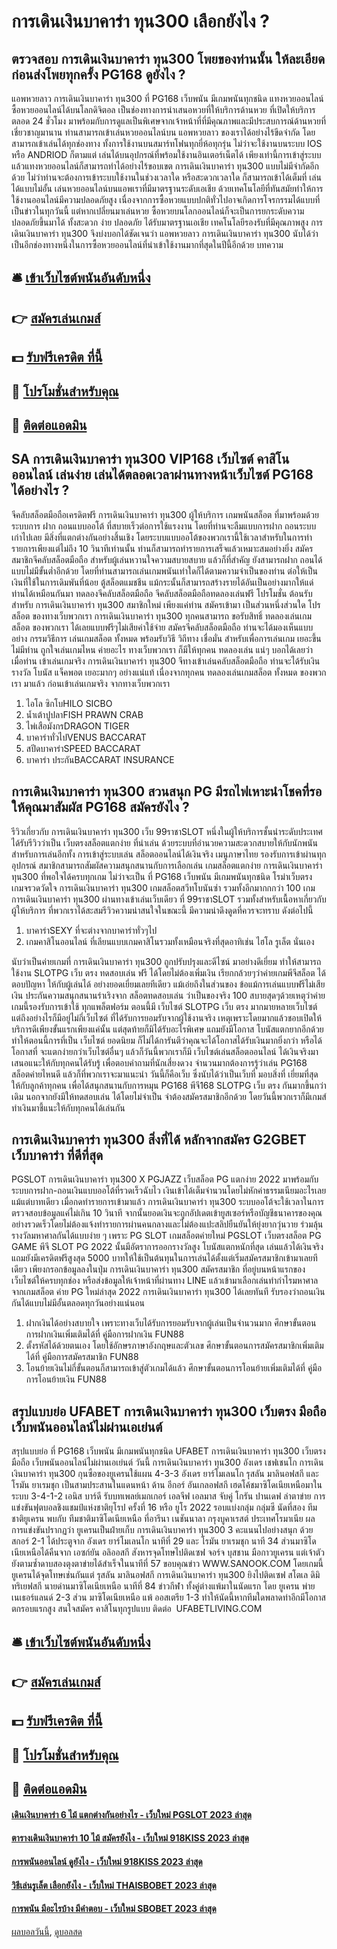 # การเดินเงินบาคาร่า ทุน300 เลือกยังไง ?
## ตรวจสอบ การเดินเงินบาคาร่า ทุน300 โพยของท่านนั้น ให้ละเอียดก่อนส่งโพยทุกครั้ง PG168 ดูยังไง ?
แอพหวยลาว การเดินเงินบาคาร่า ทุน300 ที่ PG168 เว็บพนัน มีเกมพนันทุกชนิด แทงหวยออนไลน์ ซื้อหวยออนไลน์ได้บนโลกดิจิตอล เป็นช่องทางการนำเสนอหวยที่ให้บริการด้านหวย ที่เปิดให้บริการตลอด 24 ชั่วโมง มาพร้อมกับการดูแลเป็นพิเศษจากเจ้าหน้าที่ที่มีคุณภาพและมีประสบการณ์ด้านหวยที่เชี่ยวชาญมานาน ท่านสามารถเข้าเล่นหวยออนไลน์บน แอพหวยลาว ของเราได้อย่างไร้ขีดจำกัด โดยสามารถเข้าเล่นได้ทุกช่องทาง ทั้งการใช้งานบนสมาร์ทโฟนทุกยี่ห้อทุกรุ่น ไม่ว่าจะใช้งานบนระบบ IOS หรือ ANDRIOD ก็ตามแต่ เล่นได้บนอุปกรณ์ที่พร้อมใช้งานอินเตอร์เน็ตได้ เพียงเท่านี้การเข้าสู่ระบบ แล้วแทงหวยออนไลน์ก็สามารถทำได้อย่างไร้ขอบเขต การเดินเงินบาคาร่า ทุน300 แบบไม่มีจำกัดอีกด้วย ไม่ว่าท่านจะต้องการเข้าระบบใช้งานในช่วงเวลาใด หรือสะดวกเวลาใด ก็สามารถเข้าได้เต็มที่ เล่นได้แบบไม่อั้น เล่นหวยออนไลน์บนแอพเราที่มีมาตรฐานระดับเอเชีย ด้วยเทคโนโลยีที่ทันสมัยทำให้การใช้งานออนไลน์มีความปลอดภัยสูง เนื่องจากการซื้อหวยแบบปกติทั่วไปอาจเกิดการโจรกรรมได้แบบที่เป็นข่าวในทุกวันนี้ แต่หากเปลี่ยนมาเล่นหวย ซื้อหวยบนโลกออนไลน์ก็จะเป็นการยกระดับความปลอดภัยขึ้นมาได้ ทั้งสะดวก ง่าย ปลอดภัย ได้รับมาตรฐานเอเชีย เทคโนโลยีรองรับที่มีคุณภาพสูง การเดินเงินบาคาร่า ทุน300 จึงบ่งบอกได้ชัดเจนว่า แอพหวยลาว การเดินเงินบาคาร่า ทุน300 นับได้ว่าเป็นอีกช่องทางหนึ่งในการซื้อหวยออนไลน์ที่น่าเข้าใช้งานมากที่สุดในปีนี้อีกด้วย
บทความ

## 🛎 [เข้าเว็บไซต์พนันอันดับหนึ่ง](https://bit.ly/3SdLNi2)
## 👉 [สมัครเล่นเกมส์](https://bit.ly/3SdLNi2)
## 💵 [รับฟรีเครดิต ที่นี้](https://bit.ly/3dyRKHj)
## 👑 [โปรโมชั่นสำหรับคุณ](https://bit.ly/3dyRKHj)
## 📱 [ติดต่อแอดมิน](https://bit.ly/3dyRKHj)

## SA การเดินเงินบาคาร่า ทุน300 VIP168 เว็บไซต์ คาสิโน ออนไลน์ เล่นง่าย เล่นได้ตลอดเวลาผ่านทางหน้าเว็บไซต์ PG168 ได้อย่างไร ?
จีคลับสล็อตมือถือเครดิตฟรี การเดินเงินบาคาร่า ทุน300 ผู้ให้บริการ เกมพนันสล็อต ที่มาพร้อมด้วยระบบการ ฝาก ถอนแบบออโต้ ที่สบายเร็วต่อการใช้แรงงาน โดยที่ท่านจะลืมแบบการฝาก ถอนระบบเก่าไปเลย มีสิ่งที่แตกต่างกันอย่างสิ้นเชิง โดยระบบแบบออโต้ของพวกเรานี้ใช้เวลาสำหรับในการทำรายการเพียงแต่ไม่ถึง 10 วินาทีเท่านนั้น ท่านก็สามารถทำรายการเสร็จแล้วเหมาะสมอย่างยิ่ง สมัครสมาชิกจีคลับสล็อตมือถือ สำหรับผู้เล่นหวานใจความสบายสบาย แล้วก็ที่สำคัญ ยังสามารถฝาก ถอนได้แบบไม่มีขั้นต่ำอีกด้วย โดยที่ท่านสามารถเล่นเกมพนันเท่าใดก็ได้ตามความจำเป็นของท่าน ต่อให้เป็นเงินที่ใช้ในการเดิมพันที่น้อย ตู้สล็อตแมชชีน แม้กระนั้นก็สามารถสร้างรายได้อันเป็นอย่างมากให้แด่ท่านได้เหมือนกันมา ทดลองจีคลับสล็อตมือถือ
จีคลับสล็อตมือถือทดลองเล่นฟรี โปรโมชั่น ต้อนรับสำหรับ การเดินเงินบาคาร่า ทุน300 สมาชิกใหม่ เพียงแค่ท่าน สมัครเข้ามา เป็นส่วนหนึ่งส่วนใด โปรสล็อต ของทางเว็บพวกเรา การเดินเงินบาคาร่า ทุน300 ทุกคนสามารถ ขอรับสิทธิ์ ทดลองเล่นเกมสล็อต ของพวกเรา ได้เลยแบบฟรีๆไม่เสียค่าใช้จ่าย สมัครจีคลับสล็อตมือถือ ท่านจะได้มองเห็นแบบอย่าง กรรมวิธีการ เล่นเกมสล็อต ทั้งหมด พร้อมรับวิธี วิถีทาง เชื่อมั่น สำหรับเพื่อการเล่นเกม เยอะขึ้น ไม่มีท่าน ถูกใจเล่นเกมไหน ค่ายอะไร ทางเว็บพวกเรา ก็มีให้ทุกคน ทดลองเล่น แน่ๆ บอกได้เลยว่า เมื่อท่าน เข้าเล่นเกมจริง การเดินเงินบาคาร่า ทุน300 จีทางเข้าเล่นคลับสล็อตมือถือ ท่านจะได้รับเงินรางวัล โบนัส แจ็คพอต เยอะมากๆ อย่างแน่แท้ เนื่องจากทุกคน ทดลองเล่นเกมสล็อต ทั้งหมด ของพวกเรา มาแล้ว ก่อนเข้าเล่นเกมจริง จากทางเว็บพวกเรา
1. ไอโล ซิกโบHILO SICBO
2. น้ำเต้าปูปลาFISH PRAWN CRAB
3. ไพ่เสือมังกรDRAGON TIGER
4. บาคาร่าทั่วไปVENUS BACCARAT
5. สปีดบาคาร่าSPEED BACCARAT
6. บาคาร่า ประกันBACCARAT INSURANCE

## การเดินเงินบาคาร่า ทุน300 สวนสนุก PG มีรถไฟเหาะนำโชคที่รอให้คุณมาสัมผัส PG168 สมัครยังไง ?
รีวิวเกี่ยวกับ การเดินเงินบาคาร่า ทุน300 เว็บ 99ราชาSLOT หนึ่งในผู้ให้บริการชั้นนำระดับประเทศ ได้รับรีวิวว่าเป็น เว็บตรงสล็อตแตกง่าย ที่น่าเล่น ด้วยระบบที่อำนวยความสะดวกสบายให้กับนักพนันสำหรับการเล่นอีกทั้ง การเข้าสู่ระบบเล่น สล็อตออนไลน์ได้เงินจริง เมนูภาษาไทย รองรับการเข้าผ่านทุกอุปกรณ์ สมาชิกสามารถสัมผัสความสนุกสนานกับการเลือกเล่น เกมสล็อตแตกง่าย การเดินเงินบาคาร่า ทุน300 ที่พอใจได้ครบทุกเกม ไม่ว่าจะเป็น ที่ PG168 เว็บพนัน มีเกมพนันทุกชนิด โรม่าเว็บตรง  เกมจรวดวัดใจ การเดินเงินบาคาร่า ทุน300 เกมสล็อตสวีทโบนันซ่า รวมทั้งอีกมากกกว่า 100 เกม การเดินเงินบาคาร่า ทุน300 ผ่านทางเข้าเล่นเว็บเดียว ที่ 99ราชาSLOT รวมทั้งสำหรับเนื้อหาเกี่ยวกับผู้ให้บริการ ที่พวกเราได้สะสมรีวิวความน่าสนใจในขณะนี้ มีความน่าดึงดูดที่ควรจะทราบ ดังต่อไปนี้
1. บาคาร่าSEXY ที่จะต่างจากบาคาร่าทั่วๆไป
2. เกมคาสิโนออนไลน์ ที่เลียนแบบเกมคาสิโนรวมทั้งเหมือนจริงที่สุดอาทิเช่น ไฮโล รูเล็ต นั่นเอง

นับว่าเป็นค่ายเกมที่ การเดินเงินบาคาร่า ทุน300 ถูกปรับปรุงและดีไซน์ มาอย่างดีเยี่ยม ทำให้สามารถใช้งาน SLOTPG เว็บ ตรง ทดสอบเล่น ฟรี ได้โดยไม่ต้องเพิ่มเงิน เรียกกล้วยๆว่าค่ายเกมพีจีสล็อต ได้ตอบปัญหา ให้กับผู้เล่นได้ อย่างยอดเยี่ยมเลยทีเดียว แม้เอ่ยถึงในส่วนของ ข้อแม้การเล่นแบบฟรีไม่เสียเงิน ประกันความสนุกสนานร่าเริงจาก สล็อตทดสอบเล่น ว่าเป็นของจริง 100 สบายสุดๆด้วยเหตุว่าค่ายเกมนี้รองรับการเข้าใช้ ทุกแพล็ตฟอร์ม
ตอนนี้มี เว็บไซต์ SLOTPG เว็บ ตรง มากมายหลายเว็บไซต์ แต่ถึงอย่างไรก็มีอยู่ไม่กี่เว็บไซต์ ที่ได้รับการยอมรับจากผู้ใช้งานจริง เหตุเพราะโดยมากแล้วชอบเปิดให้บริการดีเพียงขั้นแรกเพียงแค่นั้น แต่สุดท้ายก็มิได้รับอะไรพิเศษ แถมยังมีโอกาส โบนัสแตกยากอีกด้วย ทำให้ตอนนี้การที่เป็น เว็บไซต์ ยอดนิยม ก็ไม่ได้การันตีว่าคุณจะได้โอกาสได้รับเงินมากยิ่งกว่า หรือได้โอกาสที่ จะแตกง่ายกว่าเว็บไซต์อื่นๆ แล้วก็วันนี้พวกเราก็มี
เว็บไซต์เล่นสล็อตออนไลน์ ได้เงินจริงมาเสนอแนะให้กับทุกคนได้รับรู้ เพื่อตอบคำถามที่นักเสี่ยงดวง จำนวนมากต้องการรู้ว่าเล่น PG168 สล็อตค่ายไหนดี แล้วก็ที่พวกเราจะมาแนะนำ วันนี้ก็คือเว็บ ซึ่งนับได้ว่าเป็นเว็บที่ มอบสิ่งที่ เยี่ยมที่สุดให้กับลูกค้าทุกคน เพื่อได้สนุกสนานกับการหมุน PG168 พีจี168 SLOTPG เว็บ ตรง กันมากขึ้นกว่าเดิม นอกจากยังมีให้ทดสอบเล่น ได้โดยไม่จำเป็น จำต้องสมัครสมาชิกอีกด้วย โดยวันนี้พวกเราก็มีเกมส์ทำเงินมาชี้แนะให้กับทุกคนได้เล่นกัน

## การเดินเงินบาคาร่า ทุน300 สิ่งที่ได้ หลักจากสมัคร G2GBET เว็บบาคาร่า ที่ดีที่สุด
PGSLOT การเดินเงินบาคาร่า ทุน300 X PGJAZZ เว็บสล็อต PG แตกง่าย 2022 มาพร้อมกับระบบการฝาก-ถอนเงินแบบออโต้ที่รวดเร็วฉับไว เงินเข้าได้เต็มจำนวนโดยไม่หักค่าธรรมเนียมอะไรเลยแม้แต่บาทเดียว เมื่อกดทำรายการเข้ามาแล้ว การเดินเงินบาคาร่า ทุน300 ระบบออโต้จะใช้เวลาในการตรวจสอบข้อมูลแค่ไม่เกิน 10 วินาที จากนั้นยอดเงินจะถูกอัปเดตเข้ายูสเซอร์หรือบัญชีธนาคารของคุณอย่างรวดเร็วโดยไม่ต้องแจ้งทำรายการผ่านคนกลางและไม่ต้องแปะสลิปยืนยันให้ยุ่งยากวุ่นวาย ร่วมลุ้นรางวัลมหาศาลกันได้แบบง่าย ๆ เพราะ PG SLOT เกมสล็อตค่ายใหม่ PGSLOT เว็บตรงสล็อต PG GAME พีจี SLOT PG 2022 นั้นมีอัตราการออกรางวัลสูง โบนัสแตกหนักที่สุด เล่นแล้วได้เงินจริง แถมยังมีเครดิตฟรีสูงสุด 5000 บาทให้ใช้เป็นต้นทุนในการเล่นได้ตั้งแต่เริ่มสมัครสมาชิกเข้ามาเลยทีเดียว เพียงกรอกข้อมูลลงในปุ่ม การเดินเงินบาคาร่า ทุน300 สมัครสมาชิก ที่อยู่บนหน้าแรกของเว็บไซต์ให้ครบทุกช่อง หรือส่งข้อมูลให้เจ้าหน้าที่ผ่านทาง LINE แล้วเข้ามาเลือกเล่นทำกำไรมหาศาลจากเกมสล็อต ค่าย PG ใหม่ล่าสุด 2022 การเดินเงินบาคาร่า ทุน300 ได้เลยทันที รับรองว่าถอนเงินกันได้แบบไม่มีอั้นตลอดทุกวันอย่างแน่นอน
1. ฝากเงินได้อย่างสบายใจ เพราะทางเว็บได้รับการยอมรับจากผู้เล่นเป็นจำนวนมาก ศึกษาขั้นตอนการฝากเงินเพิ่มเติมได้ที่ คู่มือการฝากเงิน FUN88
2. ตั้งรหัสได้ด้วยตนเอง โดยใช้อักษรภาษาอังกฤษและตัวเลข ศึกษาขั้นตอนการสมัครสมาชิกเพิ่มเติมได้ที่ คู่มือการสมัครสมาชิก FUN88
3. โอนย้ายเงินไม่กี่ขั้นตอนก็สามารถเข้าสู่ตัวเกมได้แล้ว ศึกษาขั้นตอนการโอนย้ายเพิ่มเติมได้ที่ คู่มือการโอนย้ายเงิน FUN88

## สรุปแบบย่อ UFABET การเดินเงินบาคาร่า ทุน300 เว็บตรง มือถือ เว็บพนันออนไลน์ไม่ผ่านเอเย่นต์
สรุปแบบย่อ ที่ PG168 เว็บพนัน มีเกมพนันทุกชนิด UFABET การเดินเงินบาคาร่า ทุน300 เว็บตรง มือถือ เว็บพนันออนไลน์ไม่ผ่านเอเย่นต์ วันนี้ การเดินเงินบาคาร่า ทุน300 อังเดร เชฟเชนโก การเดินเงินบาคาร่า ทุน300 กุนซือของยูเครนใช้แผน 4-3-3 อังเดร ยาร์โมเลนโก รุสลัน มาลินอฟสกี และ โรมัน ยาเรมชุก เป็นสามประสานในแดนหน้า ด้าน อีกอร์ อันเกลอฟสกี เฮดโค้ชมาซิโดเนียเหนือมาในระบบ 3-4-1-2 เอนิส บาร์ดี รับบทเพลย์เมกเกอร์ เอลจีฟ เอลมาส จับคู่ โกรัน ปานเดฟ ล่าตาข่าย
การแข่งขันฟุตบอลชิงแชมป์แห่งชาติยุโรป ครั้งที่ 16 หรือ ยูโร 2022 รอบแบ่งกลุ่ม กลุ่มซี นัดที่สอง ทีมชาติยูเครน พบกับ ทีมชาติมาซิโดเนียเหนือ ที่อารีนา เนชันนาลา กรุงบูคาเรสต์ ประเทศโรมาเนีย
ผลการแข่งขันปรากฏว่า ยูเครนเป็นฝ่ายเก็บ การเดินเงินบาคาร่า ทุน300 3 คะแนนไปอย่างสนุก ด้วยสกอร์ 2-1 ได้ประตูจาก อังเดร ยาร์โมเลนโก นาทีที่ 29 และ โรมัน ยาเรมชุก นาที 34 ส่วนมาซิโดเนียเหนือได้คืนจาก เอซก์ยัน อลิออสกี สังหารจุดโทษไปติดเซฟ จอร์จ บุสชาน มือกาวยูเครน แต่เจ้าตัวยังตามซ้ำดาบสองตุงตาข่ายได้สำเร็จในนาทีที่ 57
ขอบคุณข่าว WWW.SANOOK.COM
โดยเกมนี้ยูเครนได้จุดโทษเช่นกันแต่ รุสลัน มาลินอฟสกี การเดินเงินบาคาร่า ทุน300 ยิงไปติดเซฟ สโตเล ดิมิทริเยฟสกี นายด่านมาซิโดเนียเหนือ นาทีที่ 84
ข่าวกีฬา
ทั้งคู่ต่างแพ้มาในนัดแรก โดย ยูเครน พ่าย เนเธอร์แลนด์ 2-3 ส่วน มาซิโดเนียเหนือ แพ้ ออสเตรีย 1-3 ทำให้นัดนี้หากทีมใดพลาดท่าอีกมีโอกาสตกรอบแรกสูง
สนใจสมัคร คาสิโนทุกรูปแบบ ติดต่อ  UFABETLIVING.COM

## 🛎 [เข้าเว็บไซต์พนันอันดับหนึ่ง](https://bit.ly/3SdLNi2)
## 👉 [สมัครเล่นเกมส์](https://bit.ly/3SdLNi2)
## 💵 [รับฟรีเครดิต ที่นี้](https://bit.ly/3dyRKHj)
## 👑 [โปรโมชั่นสำหรับคุณ](https://bit.ly/3dyRKHj)
## 📱 [ติดต่อแอดมิน](https://bit.ly/3dyRKHj)

#### [เดินเงินบาคาร่า 6 ไม้ แตกต่างกันอย่างไร - เว็บใหม่ PGSLOT 2023 ล่าสุด](https://atom.io/themes/เดินเงินบาคาร่า%206%20ไม้%20แตกต่างกันอย่างไร%20-%20เว็บใหม่%20pgslot%202023%20ล่าสุด)
#### [ตารางเดินเงินบาคาร่า 10 ไม้ สมัครยังไง - เว็บใหม่ 918KISS 2023 ล่าสุด](https://atom.io/themes/ตารางเดินเงินบาคาร่า%2010%20ไม้%20สมัครยังไง%20-%20เว็บใหม่%20918kiss%202023%20ล่าสุด)
#### [การพนันออนไลน์ ดูยังไง - เว็บใหม่ 918KISS 2023 ล่าสุด](https://atom.io/themes/การพนันออนไลน์%20ดูยังไง%20-%20เว็บใหม่%20918kiss%202023%20ล่าสุด)
#### [วิธีเล่นรูเล็ต เลือกยังไง - เว็บใหม่ THAISBOBET 2023 ล่าสุด](https://atom.io/themes/วิธีเล่นรูเล็ต%20เลือกยังไง%20-%20เว็บใหม่%20thaisbobet%202023%20ล่าสุด)
#### [การพนัน มีอะไรบ้าง มีคำตอบ - เว็บใหม่ SBOBET 2023 ล่าสุด](https://atom.io/themes/การพนัน%20มีอะไรบ้าง%20มีคำตอบ%20-%20เว็บใหม่%20sbobet%202023%20ล่าสุด)

[ผลบอลวันนี้](https://siamsport.tv "ผลบอลวันนี้"), [ดูบอลสด](https://siamsport.tv/ดูบอลสด "ดูบอลสด")